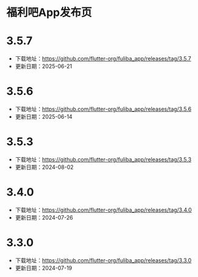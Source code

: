 # 福利吧App发布页
# 3.5.7
* 下载地址：https://github.com/flutter-org/fuliba_app/releases/tag/3.5.7
* 更新日期：2025-06-21

# 3.5.6
* 下载地址：https://github.com/flutter-org/fuliba_app/releases/tag/3.5.6
* 更新日期：2025-06-14

# 3.5.3
* 下载地址：https://github.com/flutter-org/fuliba_app/releases/tag/3.5.3
* 更新日期：2024-08-02

# 3.4.0
* 下载地址：https://github.com/flutter-org/fuliba_app/releases/tag/3.4.0
* 更新日期：2024-07-26

# 3.3.0 
* 下载地址：https://github.com/flutter-org/fuliba_app/releases/tag/3.3.0
* 更新日期：2024-07-19
